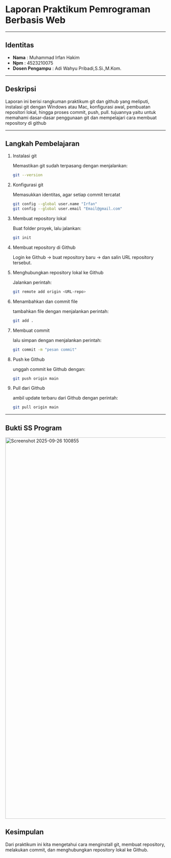 # Laporan Praktikum Pemrograman Berbasis Web

---
## Identitas
- **Nama**            : Muhammad Irfan Hakim
- **Npm**             : 4523210075
- **Dosen Pengampu**  : Adi Wahyu Pribadi,S.Si.,M.Kom.
  
---
## Deskripsi
Laporan ini berisi rangkuman praktikum git dan github yang meliputi, instalasi git dengan Windows atau Mac,
konfigurasi awal, pembuatan repositori lokal, hingga proses commit, push, pull. tujuannya yaitu untuk memahami
dasar-dasar penggunaan git dan mempelajari cara membuat repository di github

---
## Langkah Pembelajaran
1. Instalasi git
   
   Memastikan git sudah terpasang dengan menjalankan:
   ```bash
   git --version
2. Konfigurasi git

   Memasukkan identitas, agar setiap commit tercatat
   ```bash
   git config --global user.name "Irfan"
   git config --global user.email "Email@gmail.com"
3. Membuat repository lokal

   Buat folder proyek, lalu jalankan:
   ```bash
   git init
4. Membuat repository di Github

   Login ke Github → buat repository baru → dan salin URL repository tersebut.
5. Menghubungkan repository lokal ke Github

   Jalankan perintah:
   ```bash
   git remote add origin <URL-repo>
6. Menambahkan dan commit file

   tambahkan file dengan menjalankan perintah:
   ```bash
   git add .

7. Membuat commit
  
   lalu simpan dengan menjalankan perintah:
   ```bash
   git commit -m "pesan commit"
8. Push ke Github

   unggah commit ke Github dengan:
   ```bash
   git push origin main
9. Pull dari Github

    ambil update terbaru dari Github dengan perintah:
   ```bash
   git pull origin main

---
## Bukti SS Program
<img width="1913" height="1199" alt="Screenshot 2025-09-26 100855" src="https://github.com/user-attachments/assets/10628bdb-865c-4812-95dc-82821809e863" />

## Kesimpulan
Dari praktikum ini kita mengetahui cara menginstall git, membuat repository, melakukan commit, dan menghubungkan repository lokal ke Github.
